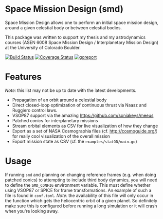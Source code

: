 # Space Mission Design (smd)
Space Mission Design allows one to perform an initial space mission design, around a given celestial body or between celestial bodies.

This package was written to support my thesis and my astrodynamics courses (ASEN 6008 Space Mission Design / Interplanetary Mission Design) at the University of Colorado Boulder.

[![Build Status](https://travis-ci.org/ChristopherRabotin/smd.svg?branch=master)](https://travis-ci.org/ChristopherRabotin/smd) [![Coverage Status](https://coveralls.io/repos/ChristopherRabotin/smd/badge.svg?branch=master&service=github)](https://coveralls.io/github/ChristopherRabotin/smd?branch=master)
[![goreport](https://goreportcard.com/badge/github.com/ChristopherRabotin/smd)](https://goreportcard.com/report/github.com/ChristopherRabotin/smd)

# Features
_Note:_ this list may not be up to date with the latest developments.
- Propagation of an orbit around a celestial body
- Direct closed-loop optimization of continuous thrust via Naasz and Ruggiero control laws.
- VSOP87 support via the amazing https://github.com/soniakeys/meeus
- Patched conics for interplanetary missions
- Stream orbital elements as CSV for live visualization of how they change
- Export as a set of NASA Cosmographia files (cf. http://cosmoguide.org/) for really cool visualization of the overall mission
- Export mission state as CSV (cf. the `examples/statOD/main.go`)

# Usage
If running `smd` and planning on changing reference frames (e.g. when doing patched conics) to attempting to include third body dynamics, you will need to define the `SMD_CONFIG` environment variable. This must define whether using VSOP87 or SPICE for frame transformations. An example of such a file is found in `conf.toml`.
*Note:* the availability of this file will only occur in the function which gets the heliocentric orbit of a given planet. So definitely make sure this is configured before running a long simulation or it will crash when you're looking away.
